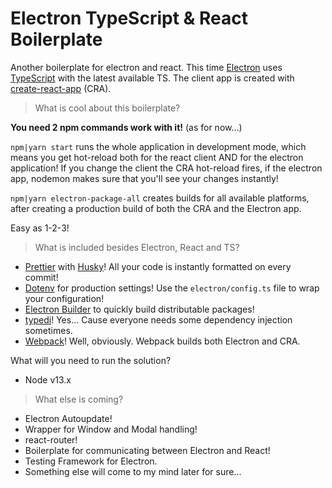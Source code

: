 # Electron TypeScript & React Boilerplate

Another boilerplate for electron and react. This time [Electron](https://www.electronjs.org/) uses [TypeScript](https://www.typescriptlang.org/) with the latest available TS. The client app is created with [create-react-app](https://github.com/facebook/create-react-app) (CRA). 

> What is cool about this boilerplate?

**You need 2 npm commands work with it!**
 (as for now...)

`npm|yarn start` runs the whole application in development mode, which means you get hot-reload both for the react client AND for the electron application! 
If you change the client the CRA hot-reload fires, if the electron app, nodemon makes sure that you'll see your changes instantly!

`npm|yarn electron-package-all` creates builds for all available platforms, after creating a production build of both the CRA and the Electron app.

Easy as 1-2-3!

> What is included besides Electron, React and TS?

 - [Prettier](https://prettier.io/) with [Husky](https://github.com/typicode/husky)! All your code is instantly formatted on every commit!
 - [Dotenv](https://github.com/motdotla/dotenv) for production settings! Use the `electron/config.ts` file to wrap your configuration!
 - [Electron Builder](https://www.electron.build/)  to quickly build distributable packages!
 - [typedi](https://github.com/typestack/typedi)! Yes... Cause everyone needs some dependency injection sometimes.
 - [Webpack](https://webpack.js.org/)! Well, obviously. Webpack builds both Electron and CRA. 


What will you need to run the solution?

 - Node v13.x

> What else is coming?

 - Electron Autoupdate!
 - Wrapper for Window and Modal handling!
 - react-router!
 - Boilerplate for communicating between Electron and React!
 - Testing Framework for Electron.
 - Something else will come to my mind later for sure...
